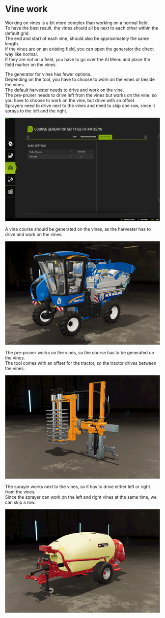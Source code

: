 # Vine work
  
Working on vines is a bit more complex than working on a normal field.  
To have the best result, the vines should all be next to each other within the default grid.  
The end and start of each vine, should also be approximately the same length.  
If the vines are on an existing field, you can open the generator the direct way like normal.  
If they are not on a field, you have to go over the AI Menu and place the field marker on the vines.  

  
The generator for vines has fewer options.  
Depending on the tool, you have to choose to work on the vines or beside the vines.  
The default harvester needs to drive and work on the vine.  
The pre-pruner needs to drive left from the vines but works on the vine, so you have to choose to work on the vine, but drive with an offset.  
Sprayers need to drive next to the vines and need to skip one row, since it sprays to the left and the right.  

![Image](../assets/images/vineworkgen_0_0_765_510.png)
  
A vine course should be generated on the vines, as the harvester has to drive and work on the vines.  

![Image](../assets/images/vineworkharvest_0_0_765_510.png)
  
The pre-pruner works on the vines, so the course has to be generated on the vines.  
The tool comes with an offset for the tractor, so the tractor drives between the vines.  

![Image](../assets/images/vineworkpruner_0_0_765_510.png)
  
The sprayer works next to the vines, so it has to drive either left or right from the vines.  
Since the sprayer can work on the left and right vines at the same time, we can skip a row.  

![Image](../assets/images/vineworkspray_0_0_765_510.png)